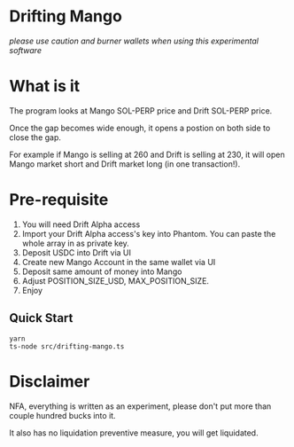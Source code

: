 # Drifting Mango

*please use caution and burner wallets when using this experimental software*

# What is it

The program looks at Mango SOL-PERP price and Drift SOL-PERP price. 

Once the gap becomes wide enough, it opens a postion on both side to close the gap.

For example if Mango is selling at 260 and Drift is selling at 230, it will open Mango market short and Drift market long (in one transaction!).

# Pre-requisite

1. You will need Drift Alpha access
2. Import your Drift Alpha access's key into Phantom. You can paste the whole array in as private key.
3. Deposit USDC into Drift via UI
4. Create new Mango Account in the same wallet via UI
5. Deposit same amount of money into Mango
6. Adjust POSITION_SIZE_USD, MAX_POSITION_SIZE.
7. Enjoy 

Quick Start
----
```
yarn
ts-node src/drifting-mango.ts
```

# Disclaimer

NFA, everything is written as an experiment, please don't put more than couple hundred bucks into it.

It also has no liquidation preventive measure, you will get liquidated.
